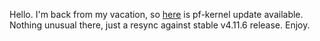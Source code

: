 Hello. I'm back from my vacation, so [here](https://pf.natalenko.name/sources/4.11/patch-4.11-pf5.xz) is pf-kernel update available. Nothing unusual there, just a resync against stable v4.11.6 release. Enjoy.
